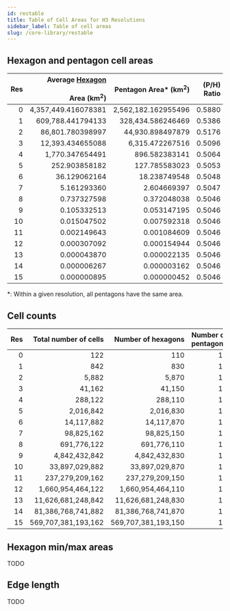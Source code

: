 ```yaml
---
id: restable
title: Table of Cell Areas for H3 Resolutions
sidebar_label: Table of cell areas
slug: /core-library/restable
---
```


## Hexagon and pentagon cell areas

|   Res |   Average <ins>Hexagon</ins><br></br>Area (km<sup>2</sup>) |   Pentagon Area* (km<sup>2</sup>) |   (P/H) Ratio |
|------:|-----------------------------------------------------------:|----------------------------------:|--------------:|
|     0 |                                        4,357,449.416078381 |               2,562,182.162955496 |        0.5880 |
|     1 |                                          609,788.441794133 |                 328,434.586246469 |        0.5386 |
|     2 |                                           86,801.780398997 |                  44,930.898497879 |        0.5176 |
|     3 |                                           12,393.434655088 |                   6,315.472267516 |        0.5096 |
|     4 |                                            1,770.347654491 |                     896.582383141 |        0.5064 |
|     5 |                                              252.903858182 |                     127.785583023 |        0.5053 |
|     6 |                                               36.129062164 |                      18.238749548 |        0.5048 |
|     7 |                                                5.161293360 |                       2.604669397 |        0.5047 |
|     8 |                                                0.737327598 |                       0.372048038 |        0.5046 |
|     9 |                                                0.105332513 |                       0.053147195 |        0.5046 |
|    10 |                                                0.015047502 |                       0.007592318 |        0.5046 |
|    11 |                                                0.002149643 |                       0.001084609 |        0.5046 |
|    12 |                                                0.000307092 |                       0.000154944 |        0.5046 |
|    13 |                                                0.000043870 |                       0.000022135 |        0.5046 |
|    14 |                                                0.000006267 |                       0.000003162 |        0.5046 |
|    15 |                                                0.000000895 |                       0.000000452 |        0.5046 |

*: Within a given resolution, all pentagons have the same area.


## Cell counts

|   Res |   Total number of cells |   Number of hexagons |   Number of pentagons |
|------:|------------------------:|---------------------:|----------------------:|
|     0 |                     122 |                  110 |                    12 |
|     1 |                     842 |                  830 |                    12 |
|     2 |                   5,882 |                5,870 |                    12 |
|     3 |                  41,162 |               41,150 |                    12 |
|     4 |                 288,122 |              288,110 |                    12 |
|     5 |               2,016,842 |            2,016,830 |                    12 |
|     6 |              14,117,882 |           14,117,870 |                    12 |
|     7 |              98,825,162 |           98,825,150 |                    12 |
|     8 |             691,776,122 |          691,776,110 |                    12 |
|     9 |           4,842,432,842 |        4,842,432,830 |                    12 |
|    10 |          33,897,029,882 |       33,897,029,870 |                    12 |
|    11 |         237,279,209,162 |      237,279,209,150 |                    12 |
|    12 |       1,660,954,464,122 |    1,660,954,464,110 |                    12 |
|    13 |      11,626,681,248,842 |   11,626,681,248,830 |                    12 |
|    14 |      81,386,768,741,882 |   81,386,768,741,870 |                    12 |
|    15 |     569,707,381,193,162 |  569,707,381,193,150 |                    12 |


## Hexagon min/max areas

TODO

## Edge length

TODO
